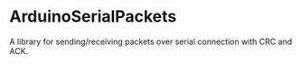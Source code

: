# ArduinoSerialPackets
A library for sending/receiving packets over serial connection with CRC and ACK.
